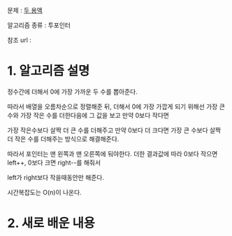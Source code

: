 문제 : [두 용액](https://www.acmicpc.net/problem/2470)

알고리즘 종류 : 투포인터

참조 url : 

# 1. 알고리즘 설명

정수간에 더해서 0에 가장 가까운 두 수를 뽑아준다.

따라서 배열을 오름차순으로 정렬해준 뒤, 더해서 0에 가장 가깝게 되기 위해선 가장 큰 수와 가장 작은 수를 더한다음에 그 값을 보고 만약 0보다 작다면

가장 작은수보다 살짝 더 큰 수를 더해주고 만약 0보다 더 크다면 가장 큰 수보다 살짝 더 작은 수를 더해주는 방식으로 해결해준다.

따라서 포인터는 맨 왼쪽과 맨 오른쪽에 둬야한다. 더한 결과값에 따라 0보다 작으면 left++, 0보다 크면 right--를 해줘서

left가 right보다 작을때동안만 해준다.

시간복잡도는 O(n)이 나온다.

# 2. 새로 배운 내용